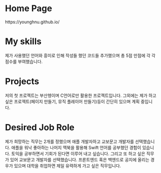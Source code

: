 <h1>Home Page</h1>
https://younghnu.github.io/

<h1>My skills</h1>
제가 사용했던 언어와 흥미로 인해 작성들 했던 코드들 추가했으며 총 5점 만점에 각 각 점수를 부여했습니다.

<h1>Projects</h1>
저의 첫 프로젝트는 부산헹이며 C언어로만 활용한 프로젝트입니다. 그외에는 제가 하고 싶은 프로젝트(페이지 만들기, 뮤직 플레이어 만들기)등이 간단히 있으며 계획 중입니다.


<h1>Desired Job Role</h1>
제가 희망하는 직무는 2개를 정했으며 애플 개발자하고 교보문고 개발자를 선택했습니다. 애플을 워낙 좋아하는 나머지 맥북을 활용해 Swift 언어를 공부했던 경험이 있습니다. 토익을 공부하면서 기회가 된다면 이루어 내고 싶습니다.
그리고 또 하고 싶은 직무가 있어 교보문고 개발자를 선택했습니다. 프론트엔드 혹은 백엔드로 공지에 올리는 경우가 있으며 대학을 취업하면 제일 유력하게 가고 싶은 직무입니다.
